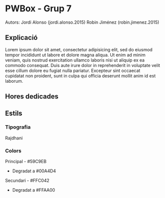 # PWBox - Grup 7

Autors:
Jordi Alonso (jordi.alonso.2015)
Robin Jiménez (robin.jimenez.2015)

## Explicació

Lorem ipsum dolor sit amet, consectetur adipisicing elit, sed do eiusmod tempor incididunt ut labore et dolore magna aliqua. Ut enim ad minim veniam, quis nostrud exercitation ullamco laboris nisi ut aliquip ex ea commodo consequat. Duis aute irure dolor in reprehenderit in voluptate velit esse cillum dolore eu fugiat nulla pariatur. Excepteur sint occaecat cupidatat non proident, sunt in culpa qui officia deserunt mollit anim id est laborum.

## Hores dedicades


## Estils

### Tipografia
Rajdhani

### Colors
Principal - #59C9EB
- Degradat a #00A4D4

Secundari - #FFC042
- Degradat a #FFAA00


